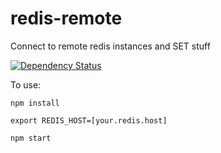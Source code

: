 # redis-remote
Connect to remote redis instances and SET stuff

[![Dependency Status](https://gemnasium.com/badges/github.com/shizazzle/redis-remote.svg)](https://gemnasium.com/github.com/shizazzle/redis-remote)

To use:

`npm install`

`export REDIS_HOST=[your.redis.host]`

`npm start`
